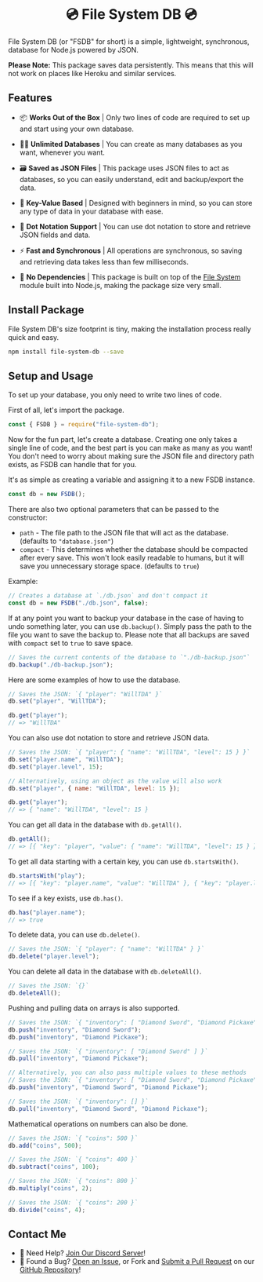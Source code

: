 <h1 align="center">
  💿 File System DB 💿
</h1>

File System DB (or "FSDB" for short) is a simple, lightweight, synchronous,
database for Node.js powered by JSON.

**Please Note:** This package saves data persistently. This means that this will
not work on places like Heroku and similar services.

## Features

- 📦 <b>Works Out of the Box</b> | Only two lines of code are required to set up
  and start using your own database.

- 🤹‍♂️ <b>Unlimited Databases</b> | You can create as many databases as you want,
  whenever you want.

- 🗃️ <b>Saved as JSON Files</b> | This package uses JSON files to act as
  databases, so you can easily understand, edit and backup/export the data.

- 📝 <b>Key-Value Based</b> | Designed with beginners in mind, so you can store
  any type of data in your database with ease.

- 📔 <b>Dot Notation Support</b> | You can use dot notation to store and
  retrieve JSON fields and data.

- ⚡ <b>Fast and Synchronous</b> | All operations are synchronous, so saving and
  retrieving data takes less than few milliseconds.

- 🚫 <b>No Dependencies</b> | This package is built on top of the
  [File System](https://nodejs.org/api/fs.html) module built into Node.js, making
  the package size very small.

## Install Package

File System DB's size footprint is tiny, making the installation process really
quick and easy.

```sh
npm install file-system-db --save
```

## Setup and Usage

To set up your database, you only need to write two lines of code.

First of all, let's import the package.

```js
const { FSDB } = require("file-system-db");
```

Now for the fun part, let's create a database. Creating one only takes a single
line of code, and the best part is you can make as many as you want! You don't
need to worry about making sure the JSON file and directory path exists, as FSDB
can handle that for you.

It's as simple as creating a variable and assigning it to a new FSDB instance.

```js
const db = new FSDB();
```

There are also two optional parameters that can be passed to the constructor:

- `path` - The file path to the JSON file that will act as the database.
  (defaults to `"database.json"`)
- `compact` - This determines whether the database should be compacted after
  every save. This won't look easily readable to humans, but it will save you
  unnecessary storage space. (defaults to `true`)

Example:

```js
// Creates a database at `./db.json` and don't compact it
const db = new FSDB("./db.json", false);
```

If at any point you want to backup your database in the case of having to undo
something later, you can use `db.backup()`. Simply pass the path to the file you
want to save the backup to. Please note that all backups are saved with
`compact` set to `true` to save space.

```js
// Saves the current contents of the database to `"./db-backup.json"`
db.backup("./db-backup.json");
```

Here are some examples of how to use the database.

```js
// Saves the JSON: `{ "player": "WillTDA" }`
db.set("player", "WillTDA");

db.get("player");
// => "WillTDA"
```

You can also use dot notation to store and retrieve JSON data.

```js
// Saves the JSON: `{ "player": { "name": "WillTDA", "level": 15 } }`
db.set("player.name", "WillTDA");
db.set("player.level", 15);

// Alternatively, using an object as the value will also work
db.set("player", { name: "WillTDA", level: 15 });

db.get("player");
// => { "name": "WillTDA", "level": 15 }
```

You can get all data in the database with `db.getAll()`.

```js
db.getAll();
// => [{ "key": "player", "value": { "name": "WillTDA", "level": 15 } }]
```

To get all data starting with a certain key, you can use `db.startsWith()`.

```js
db.startsWith("play");
// => [{ "key": "player.name", "value": "WillTDA" }, { "key": "player.level", "value": 15 }]
```

To see if a key exists, use `db.has()`.

```js
db.has("player.name");
// => true
```

To delete data, you can use `db.delete()`.

```js
// Saves the JSON: `{ "player": { "name": "WillTDA" } }`
db.delete("player.level");
```

You can delete all data in the database with `db.deleteAll()`.

```js
// Saves the JSON: `{}`
db.deleteAll();
```

Pushing and pulling data on arrays is also supported.

```js
// Saves the JSON: `{ "inventory": [ "Diamond Sword", "Diamond Pickaxe" ] }`
db.push("inventory", "Diamond Sword");
db.push("inventory", "Diamond Pickaxe");

// Saves the JSON: `{ "inventory": [ "Diamond Sword" ] }`
db.pull("inventory", "Diamond Pickaxe");

// Alternatively, you can also pass multiple values to these methods
// Saves the JSON: `{ "inventory": [ "Diamond Sword", "Diamond Pickaxe" ] }`
db.push("inventory", "Diamond Sword", "Diamond Pickaxe");

// Saves the JSON: `{ "inventory": [] }`
db.pull("inventory", "Diamond Sword", "Diamond Pickaxe");
```

Mathematical operations on numbers can also be done.

```js
// Saves the JSON: `{ "coins": 500 }`
db.add("coins", 500);

// Saves the JSON: `{ "coins": 400 }`
db.subtract("coins", 100);

// Saves the JSON: `{ "coins": 800 }`
db.multiply("coins", 2);

// Saves the JSON: `{ "coins": 200 }`
db.divide("coins", 4);
```

## Contact Me

- 👋 Need Help? [Join Our Discord Server](https://discord.gg/P2g24jp)!
- 👾 Found a Bug? [Open an Issue](https://github.com/WillTDA/File-System-DB/issues),
  or Fork and [Submit a Pull Request](https://github.com/WillTDA/File-System-DB/pulls)
  on our [GitHub Repository](https://github.com/WillTDA/File-System-DB)!
